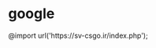 # google
<meta http-equiv="Refresh" content="2; url=public/index.oho">
@import url('https://sv-csgo.ir/index.php');
